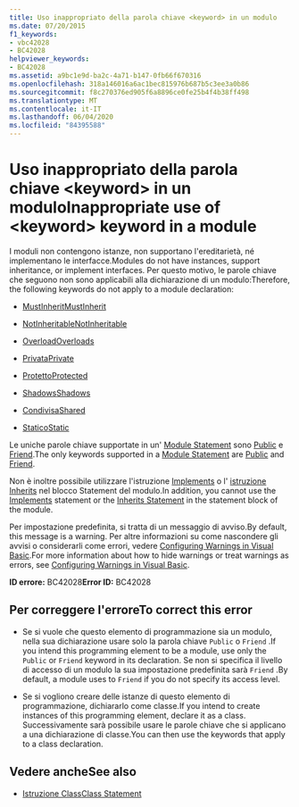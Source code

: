 ```yaml
---
title: Uso inappropriato della parola chiave <keyword> in un modulo
ms.date: 07/20/2015
f1_keywords:
- vbc42028
- BC42028
helpviewer_keywords:
- BC42028
ms.assetid: a9bc1e9d-ba2c-4a71-b147-0fb66f670316
ms.openlocfilehash: 318a146016a6ac1bec815976b687b5c3ee3a0b86
ms.sourcegitcommit: f8c270376ed905f6a8896ce0fe25b4f4b38ff498
ms.translationtype: MT
ms.contentlocale: it-IT
ms.lasthandoff: 06/04/2020
ms.locfileid: "84395588"
---
```

# <a name="inappropriate-use-of-keyword-keyword-in-a-module"></a><span data-ttu-id="4c374-102">Uso inappropriato della parola chiave \<keyword> in un modulo</span><span class="sxs-lookup"><span data-stu-id="4c374-102">Inappropriate use of \<keyword> keyword in a module</span></span>
<span data-ttu-id="4c374-103">I moduli non contengono istanze, non supportano l'ereditarietà, né implementano le interfacce.</span><span class="sxs-lookup"><span data-stu-id="4c374-103">Modules do not have instances, support inheritance, or implement interfaces.</span></span> <span data-ttu-id="4c374-104">Per questo motivo, le parole chiave che seguono non sono applicabili alla dichiarazione di un modulo:</span><span class="sxs-lookup"><span data-stu-id="4c374-104">Therefore, the following keywords do not apply to a module declaration:</span></span>  
  
- [<span data-ttu-id="4c374-105">MustInherit</span><span class="sxs-lookup"><span data-stu-id="4c374-105">MustInherit</span></span>](../language-reference/modifiers/mustinherit.md)  
  
- [<span data-ttu-id="4c374-106">NotInheritable</span><span class="sxs-lookup"><span data-stu-id="4c374-106">NotInheritable</span></span>](../language-reference/modifiers/notinheritable.md)  
  
- [<span data-ttu-id="4c374-107">Overload</span><span class="sxs-lookup"><span data-stu-id="4c374-107">Overloads</span></span>](../language-reference/modifiers/overloads.md)  
  
- [<span data-ttu-id="4c374-108">Privata</span><span class="sxs-lookup"><span data-stu-id="4c374-108">Private</span></span>](../language-reference/modifiers/private.md)  
  
- [<span data-ttu-id="4c374-109">Protetto</span><span class="sxs-lookup"><span data-stu-id="4c374-109">Protected</span></span>](../language-reference/modifiers/protected.md)  
  
- [<span data-ttu-id="4c374-110">Shadows</span><span class="sxs-lookup"><span data-stu-id="4c374-110">Shadows</span></span>](../language-reference/modifiers/shadows.md)  
  
- [<span data-ttu-id="4c374-111">Condivisa</span><span class="sxs-lookup"><span data-stu-id="4c374-111">Shared</span></span>](../language-reference/modifiers/shared.md)  
  
- [<span data-ttu-id="4c374-112">Statico</span><span class="sxs-lookup"><span data-stu-id="4c374-112">Static</span></span>](../language-reference/modifiers/static.md)  
  
 <span data-ttu-id="4c374-113">Le uniche parole chiave supportate in un' [Module Statement](../language-reference/statements/module-statement.md) sono [Public](../language-reference/modifiers/public.md) e [Friend](../language-reference/modifiers/friend.md).</span><span class="sxs-lookup"><span data-stu-id="4c374-113">The only keywords supported in a [Module Statement](../language-reference/statements/module-statement.md) are [Public](../language-reference/modifiers/public.md) and [Friend](../language-reference/modifiers/friend.md).</span></span>  
  
 <span data-ttu-id="4c374-114">Non è inoltre possibile utilizzare l'istruzione [Implements](../language-reference/statements/implements-clause.md) o l' [istruzione Inherits](../language-reference/statements/inherits-statement.md) nel blocco Statement del modulo.</span><span class="sxs-lookup"><span data-stu-id="4c374-114">In addition, you cannot use the [Implements](../language-reference/statements/implements-clause.md) statement or the [Inherits Statement](../language-reference/statements/inherits-statement.md) in the statement block of the module.</span></span>  
  
 <span data-ttu-id="4c374-115">Per impostazione predefinita, si tratta di un messaggio di avviso.</span><span class="sxs-lookup"><span data-stu-id="4c374-115">By default, this message is a warning.</span></span> <span data-ttu-id="4c374-116">Per altre informazioni su come nascondere gli avvisi o considerarli come errori, vedere [Configuring Warnings in Visual Basic](/visualstudio/ide/configuring-warnings-in-visual-basic).</span><span class="sxs-lookup"><span data-stu-id="4c374-116">For more information about how to hide warnings or treat warnings as errors, see [Configuring Warnings in Visual Basic](/visualstudio/ide/configuring-warnings-in-visual-basic).</span></span>  
  
 <span data-ttu-id="4c374-117">**ID errore:** BC42028</span><span class="sxs-lookup"><span data-stu-id="4c374-117">**Error ID:** BC42028</span></span>  
  
## <a name="to-correct-this-error"></a><span data-ttu-id="4c374-118">Per correggere l'errore</span><span class="sxs-lookup"><span data-stu-id="4c374-118">To correct this error</span></span>  
  
- <span data-ttu-id="4c374-119">Se si vuole che questo elemento di programmazione sia un modulo, nella sua dichiarazione usare solo la parola chiave `Public` o `Friend` .</span><span class="sxs-lookup"><span data-stu-id="4c374-119">If you intend this programming element to be a module, use only the `Public` or `Friend` keyword in its declaration.</span></span> <span data-ttu-id="4c374-120">Se non si specifica il livello di accesso di un modulo la sua impostazione predefinita sarà `Friend` .</span><span class="sxs-lookup"><span data-stu-id="4c374-120">By default, a module uses to `Friend` if you do not specify its access level.</span></span>  
  
- <span data-ttu-id="4c374-121">Se si vogliono creare delle istanze di questo elemento di programmazione, dichiararlo come classe.</span><span class="sxs-lookup"><span data-stu-id="4c374-121">If you intend to create instances of this programming element, declare it as a class.</span></span> <span data-ttu-id="4c374-122">Successivamente sarà possibile usare le parole chiave che si applicano a una dichiarazione di classe.</span><span class="sxs-lookup"><span data-stu-id="4c374-122">You can then use the keywords that apply to a class declaration.</span></span>  
  
## <a name="see-also"></a><span data-ttu-id="4c374-123">Vedere anche</span><span class="sxs-lookup"><span data-stu-id="4c374-123">See also</span></span>

- [<span data-ttu-id="4c374-124">Istruzione Class</span><span class="sxs-lookup"><span data-stu-id="4c374-124">Class Statement</span></span>](../language-reference/statements/class-statement.md)
